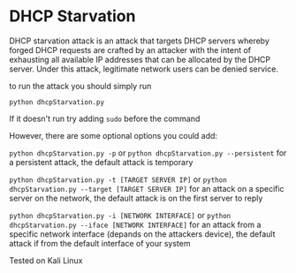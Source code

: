 # DHCP Starvation
DHCP starvation attack is an attack that targets DHCP servers whereby forged DHCP requests are crafted by an attacker with the intent of exhausting all available IP addresses that can be allocated by the DHCP server. Under this attack, legitimate network users can be denied service.

to run the attack you should simply run
```
python dhcpStarvation.py
```

If it doesn't run try adding ```sudo``` before the command

However, there are some optional options you could add:

```python dhcpStarvation.py -p``` or ```python dhcpStarvation.py --persistent```
for a persistent attack, the default attack is temporary


```python dhcpStarvation.py -t [TARGET SERVER IP]``` or ```python dhcpStarvation.py --target [TARGET SERVER IP]```
for an attack on a specific server on the network, the default attack is on the first server to reply

```python dhcpStarvation.py -i [NETWORK INTERFACE]``` or ```python dhcpStarvation.py --iface [NETWORK INTERFACE]```
for an attack from a specific network interface (depands on the attackers device), the default attack if from the default interface of your system


 Tested on Kali Linux
